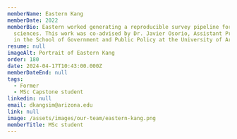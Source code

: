 ```yaml
---
memberName: Eastern Kang
memberDate: 2022
memberBio: Eastern worked generating a reproducible survey pipeline for social
  sciences. This work was co-advised by Dr. Javier Osorio, Assistant Professor
  in the School of Government and Public Policy at the University of Arizona.
resume: null
imageAlt: Portrait of Eastern Kang
order: 180
date: 2024-04-17T10:43:00.000Z
memberDateEnd: null
tags:
  - Former
  - MSc Capstone student
linkedin: null
email: dkangsim@arizona.edu
link: null
image: /assets/images/our-team/eastern-kang.png
memberTitle: MSc student
---
```


